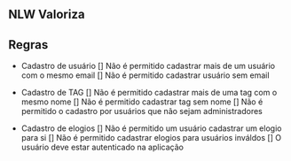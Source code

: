 ## NLW Valoriza

## Regras
- Cadastro de usuário
  [] Não é permitido cadastrar mais de um usuário com o mesmo email
  [] Não é permitido cadastrar usuário sem email

- Cadastro de TAG
  [] Não é permitido cadastrar mais de uma tag com o mesmo nome
  [] Não é permitido cadastrar tag sem nome
  [] Não é permitido o cadastro por usuários que não sejam administradores

- Cadastro de elogios
  [] Não é permitido um usuário cadastrar um elogio para si
  [] Não é permitido cadastrar elogios para usuários inváldos
  [] O usuário deve estar autenticado na aplicação